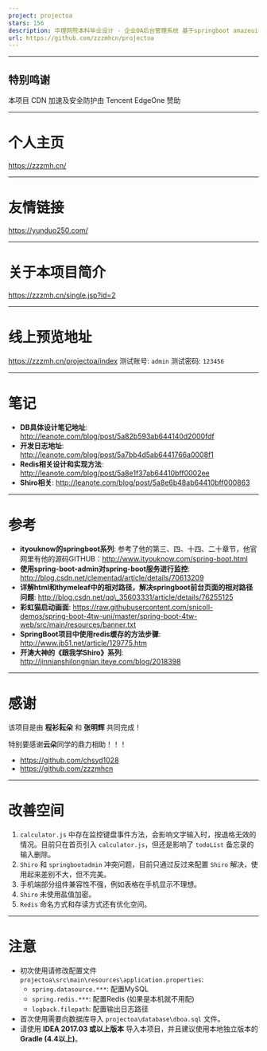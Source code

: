 ```yaml
---
project: projectoa
stars: 156
description: 华理网院本科毕业设计 - 企业OA后台管理系统 基于springboot amazeui等 开发于2018年，仅为学习使用。
url: https://github.com/zzzmhcn/projectoa
---
```


* * *

特别鸣谢
----

本项目 CDN 加速及安全防护由 Tencent EdgeOne 赞助

* * *

个人主页
====

https://zzzmh.cn/

* * *

友情链接
====

https://yunduo250.com/

* * *

关于本项目简介
=======

https://zzzmh.cn/single.jsp?id=2

* * *

线上预览地址
======

https://zzzmh.cn/projectoa/index 测试账号: `admin` 测试密码: `123456`

* * *

笔记
==

-   **DB具体设计笔记地址**: http://leanote.com/blog/post/5a82b593ab644140d2000fdf
-   **开发日志地址**: http://leanote.com/blog/post/5a7bb4d5ab6441766a0008f1
-   **Redis相关设计和实现方法**: http://leanote.com/blog/post/5a8e1f37ab64410bff0002ee
-   **Shiro相关**: http://leanote.com/blog/post/5a8e6b48ab64410bff000863

* * *

参考
==

-   **ityouknow的springboot系列**: 参考了他的第三、四、十四、二十章节，他官网里有他的源码GITHUB：http://www.ityouknow.com/spring-boot.html
-   **使用spring-boot-admin对spring-boot服务进行监控**: http://blog.csdn.net/clementad/article/details/70613209
-   **详解html和thymeleaf中的相对路径，解决springboot前台页面的相对路径问题**: http://blog.csdn.net/qq\_35603331/article/details/76255125
-   **彩虹猫启动画面**: https://raw.githubusercontent.com/snicoll-demos/spring-boot-4tw-uni/master/spring-boot-4tw-web/src/main/resources/banner.txt
-   **SpringBoot项目中使用redis缓存的方法步骤**: http://www.jb51.net/article/129775.htm
-   **开涛大神的《跟我学Shiro》系列**: http://jinnianshilongnian.iteye.com/blog/2018398

* * *

感谢
==

该项目是由 **程衫耘朵** 和 **张明辉** 共同完成！

特别要感谢**云朵**同学的鼎力相助！！！

-   https://github.com/chsyd1028
-   https://github.com/zzzmhcn

* * *

改善空间
====

1.  `calculator.js` 中存在监控键盘事件方法，会影响文字输入时，按退格无效的情况。目前只在首页引入 `calculator.js`，但还是影响了 `todoList` 备忘录的输入删除。
2.  `Shiro` 和 `springbootadmin` 冲突问题，目前只通过反过来配置 `Shiro` 解决，使用起来差别不大，但不完美。
3.  手机端部分组件兼容性不强，例如表格在手机显示不理想。
4.  `Shiro` 未使用盐值加密。
5.  `Redis` 命名方式和存读方式还有优化空间。

* * *

注意
==

-   初次使用请修改配置文件 `projectoa\src\main\resources\application.properties`:
    -   `spring.datasource.***`: 配置MySQL
    -   `spring.redis.***`: 配置Redis (如果是本机就不用配)
    -   `logback.filepath`: 配置输出日志路径
-   首次使用需要向数据库导入 `projectoa\database\dboa.sql` 文件。
-   请使用 **IDEA 2017.03 或以上版本** 导入本项目，并且建议使用本地独立版本的 **Gradle (4.4以上)**。
